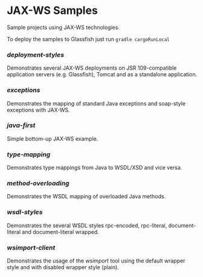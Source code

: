 JAX-WS Samples
==============

Sample projects using JAX-WS technologies.

To deploy the samples to Glassfish just run `gradle cargoRunLocal`

### *deployment-styles*
Demonstrates several JAX-WS deployments on JSR 109-compatible application servers (e.g. Glassfish), Tomcat and as a standalone application.

### *exceptions*
Demonstrates the mapping of standard Java exceptions and soap-style exceptions with JAX-WS.

### *java-first*
Simple bottom-up JAX-WS example.

### *type-mapping*
Demonstrates type mappings from Java to WSDL/XSD and vice versa.

### *method-overloading*
Demonstrates the WSDL mapping of overloaded Java methods.

### *wsdl-styles*
Demonstrates the several WSDL styles rpc-encoded, rpc-literal, document-literal and document-literal wrapped.

### *wsimport-client*
Demonstrates the usage of the *wsimport* tool using the default wrapper style and with disabled wrapper style (plain).
